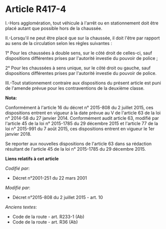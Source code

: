 # Article R417-4

I.-Hors agglomération, tout véhicule à l'arrêt ou en stationnement doit être placé autant que possible hors de la chaussée. 

II.-Lorsqu'il ne peut être placé que sur la chaussée, il doit l'être par rapport au sens de la circulation selon les règles
suivantes : 

1° Pour les chaussées à double sens, sur le côté droit de celles-ci, sauf dispositions différentes prises par l'autorité
investie du pouvoir de police ; 

2° Pour les chaussées à sens unique, sur le côté droit ou gauche, sauf dispositions différentes prises par l'autorité
investie du pouvoir de police. 

III.-Tout stationnement contraire aux dispositions du présent article est puni de l'amende prévue pour les contraventions de
la deuxième classe.

**Nota:**

Conformément à l'article 16 du décret n° 2015-808 du 2 juillet 2015, ces dispositions entrent en vigueur à la date prévue au
V de l'article 63 de la loi n° 2014-58 du 27 janvier 2014. Conformément audit article 63, modifié par l'article 45 de la loi
n° 2015-1785 du 29 décembre 2015 et l'article 77 de la loi n° 2015-991 du 7 août 2015, ces dispositions entrent en vigueur le
1er janvier 2018. 

Se reporter aux nouvelles dispositions de l'article 63 dans sa rédaction résultant de l'article 45 de la loi n° 2015-1785 du
29 décembre 2015.

**Liens relatifs à cet article**

_Codifié par_:

  - Décret n°2001-251 du 22 mars 2001

_Modifié par_:

  - Décret n°2015-808 du 2 juillet 2015 - art. 10

_Anciens textes_:

  - Code de la route - art. R233-1 (Ab)
  - Code de la route - art. R36 (Ab)
